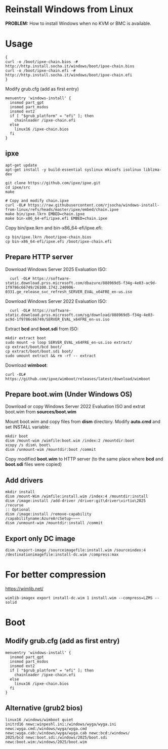 # Reinstall Windows from Linux

**PROBLEM:** How to install Windows when no KVM or BMC is available.

# Usage

```
{
curl -o /boot/ipxe-chain.bios -# http://http.install.socha.it/windows/boot/ipxe-chain.bios
curl -o /boot/ipxe-chain.efi -# http://http.install.socha.it/windows/boot/ipxe-chain.efi
}
```

Modify grub.cfg (add as first entry)

```
menuentry 'windows-install' {
  insmod part_gpt
  insmod part_msdos
  insmod ext2
  if [ "$grub_platform" = "efi" ]; then
    chainloader /ipxe-chain.efi
  else
    linux16 /ipxe-chain.bios
  fi
}
```

## ipxe

```
apt-get update
apt-get install -y build-essential syslinux mkisofs isolinux liblzma-dev
```

```
git clone https://github.com/ipxe/ipxe.git
cd ipxe/src
make
```

```
# Copy and modify chain.ipxe
curl -OL# https://raw.githubusercontent.com/rjsocha/windows-install-from-linux/refs/heads/master/ipxe/embed/chain.ipxe
make bin/ipxe.lkrn EMBED=chain.ipxe
make bin-x86_64-efi/ipxe.efi EMBED=chain.ipxe
```

Copy bin/ipxe.lkrn and bin-x86_64-efi/ipxe.efi:
```
cp bin/ipxe.lkrn /boot/ipxe-chain.bios
cp bin-x86_64-efi/ipxe.efi /boot/ipxe-chain.efi
```

## Prepare HTTP server

Download Windows Server 2025 Evaluation ISO:

```
  curl -OL# https://software-static.download.prss.microsoft.com/dbazure/888969d5-f34g-4e03-ac9d-1f9786c66749/26100.1742.240906-0331.ge_release_svc_refresh_SERVER_EVAL_x64FRE_en-us.iso
```


Download Windows Server 2022 Evaluation ISO:

```
  curl -OL# https://software-static.download.prss.microsoft.com/sg/download/888969d5-f34g-4e03-ac9d-1f9786c66749/SERVER_EVAL_x64FRE_en-us.iso
```

Extract **bcd** and **boot.sdi** from ISO:

```
mkdir extract boot
sudo mount -o loop SERVER_EVAL_x64FRE_en-us.iso extract/
cp extract/boot/bcd boot/
cp extract/boot/boot.sdi boot/
sudo umount extract && rm -rf -- extract
```

Download **wimboot**:
```
curl -OL# https://github.com/ipxe/wimboot/releases/latest/download/wimboot
```

## Prepare boot.wim (Under Windows OS)

Download or copy Windows Server 2022 Evaluation ISO and extrat boot.wim from **sources/boot.wim**

Mount boot.wim and copy files from **dism** directory. Modify **auto.cmd** and set INSTALL variable:

```
mkdir boot
dism /mount-wim /wimfile:boot.wim /index:2 /mountdir:boot
xcopy /s dism\ boot\
dism /unmount-wim /mountdir:boot /commit
```

Copy modified **boot.wim** to HTTP server (to the same place where **bcd** and **boot.sdi** files were copied)


## Add drivers

```
mkdir install
dism /mount-Wim /wimfile:install.wim /index:4 /mountdir:install
dism /image:install /add-driver /driver:git\driver\virtio\2025 /recurse
:: Optional
dism /image:install /remove-capability /capabilityname:AzureArcSetup~~~~
dism /unmount-wim /mountdir:install /commit
```

## Export only DC image

```
dism /export-image /sourceimagefile:install.wim /sourceindex:4 /destinationimagefile:install-dc.wim /compress:max
```

# For better compression

https://wimlib.net/

```
wimlib-imagex export install-dc.wim 1 install.wim --compress=LZMS --solid
```


# Boot

## Modify grub.cfg (add as first entry)

```
menuentry 'windows-install' {
  insmod part_gpt
  insmod part_msdos
  insmod ext2
  if [ "$grub_platform" = "efi" ]; then
    chainloader /ipxe-chain.efi
  else
    linux16 /ipxe-chain.bios
  fi
}
```

##  Alternative (grub2 bios)

```
linux16 /windows/wimboot quiet
initrd16 newc:winpeshl.ini:/windows/wyga/wyga.ini newc:wyga.cmd:/windows/wyga/wyga.cmd newc:wyga.cab:/windows/wyga/wyga.cab newc:bcd:/windows/
2025/bcd newc:boot.sdi:/windows/2025/boot.sdi newc:boot.wim:/windows/2025/boot.wim
```
